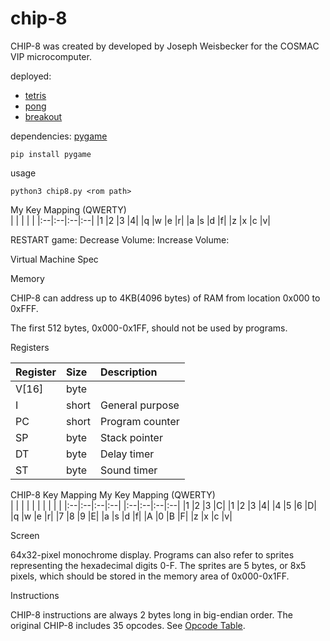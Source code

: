 # chip-8


CHIP-8 was created by developed by Joseph Weisbecker for the COSMAC VIP microcomputer.

deployed: 
- [tetris](https://larmstrong.itch.io/tetris)
- [pong](https://larmstrong.itch.io/pong)
- [breakout](https://larmstrong.itch.io/breakout)

dependencies: [pygame](https://pypi.org/project/pygame/)
```console
pip install pygame
```

usage
```console
python3 chip8.py <rom path>
```

My Key Mapping (QWERTY)          
| | | | |
|:--|:--|:--|:--|
|1	|2	|3	|4|
|q	|w	|e	|r|
|a	|s	|d	|f|
|z	|x	|c	|v|

RESTART game: <Enter>
Decrease Volume: <o>
Increase Volume: <p>


Virtual Machine Spec


Memory

CHIP-8 can address up to 4KB(4096 bytes) of RAM from location 0x000 to 0xFFF.

The first 512 bytes, 0x000-0x1FF, should not be used by programs.


Registers

|Register| Size|Description|
|:-------|:-------|:-------|
|V[16]	|byte|	|General purpose|
|I	|short	|General purpose|
|PC	|short	|Program counter|
|SP	|byte	|Stack pointer|
|DT	|byte	|Delay timer|
|ST	|byte	|Sound timer|


CHIP-8 Key Mapping      My Key Mapping (QWERTY)          
| | | | |               | | | | |
|:--|:--|:--|:--|       |:--|:--|:--|:--|
|1	|2	|3	|C|         |1	|2	|3	|4|
|4	|5	|6	|D|         |q	|w	|e	|r|
|7	|8	|9	|E|         |a	|s	|d	|f|
|A	|0	|B	|F|         |z	|x	|c	|v|


Screen

64x32-pixel monochrome display.
Programs can also refer to sprites representing the hexadecimal digits 0-F.
The sprites are 5 bytes, or 8x5 pixels, which should be stored in the memory area of 0x000-0x1FF.


Instructions

CHIP-8 instructions are always 2 bytes long in big-endian order. The original CHIP-8 includes 35 opcodes.
See [Opcode Table](https://en.wikipedia.org/wiki/CHIP-8#Opcode_table).